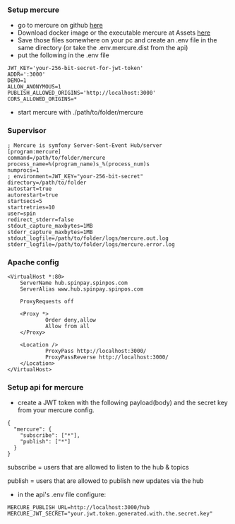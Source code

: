### Setup mercure
- go to mercure on github [here](https://github.com/dunglas/mercure/releases)
- Download docker image or the executable mercure at Assets [here](https://github.com/dunglas/mercure/releases)
- Save those files somewhere on your pc and create an .env file in the same directory (or take the .env.mercure.dist from the api)
- put the following in the .env file
```
JWT_KEY='your-256-bit-secret-for-jwt-token' 
ADDR=':3000' 
DEMO=1 
ALLOW_ANONYMOUS=1 
PUBLISH_ALLOWED_ORIGINS='http://localhost:3000'
CORS_ALLOWED_ORIGINS=*
```
- start mercure with ./path/to/folder/mercure

### Supervisor
```
; Mercure is symfony Server-Sent-Event Hub/server
[program:mercure]
command=/path/to/folder/mercure
process_name=%(program_name)s_%(process_num)s
numprocs=1
; environment=JWT_KEY="your-256-bit-secret"
directory=/path/to/folder
autostart=true
autorestart=true
startsecs=5
startretries=10
user=spin
redirect_stderr=false
stdout_capture_maxbytes=1MB
stderr_capture_maxbytes=1MB
stdout_logfile=/path/to/folder/logs/mercure.out.log
stderr_logfile=/path/to/folder/logs/mercure.error.log
```

### Apache config
```apacheconfig
<VirtualHost *:80>
    ServerName hub.spinpay.spinpos.com
    ServerAlias www.hub.spinpay.spinpos.com

    ProxyRequests off

    <Proxy *>
            Order deny,allow
            Allow from all
    </Proxy>

    <Location />
            ProxyPass http://localhost:3000/
            ProxyPassReverse http://localhost:3000/
    </Location>
</VirtualHost>
```

### Setup api for mercure

- create a JWT token with the following payload(body) and the secret key from your mercure config.
```
{
  "mercure": {
    "subscribe": ["*"],
    "publish": ["*"]
  }
}
``` 
subscribe = users that are allowed to listen to the hub & topics

publish = users that are allowed to publish new updates via the hub

- in the api's .env file configure:
```
MERCURE_PUBLISH_URL=http://localhost:3000/hub
MERCURE_JWT_SECRET="your.jwt.token.generated.with.the.secret.key"
```
